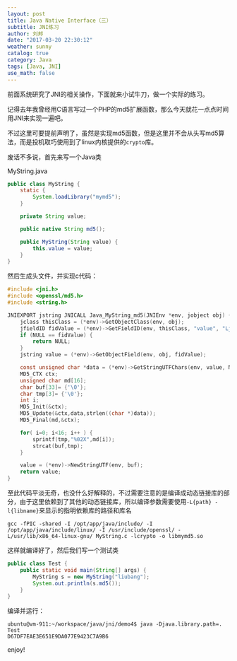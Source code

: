 ```yaml
---
layout: post
title: Java Native Interface（三）
subtitle: JNI练习
author: 刘邦
date: "2017-03-20 22:30:12"
weather: sunny
catalog: true
category: Java
tags: [Java, JNI]
use_math: false
---
```



前面系统研究了JNI的相关操作，下面就来小试牛刀，做一个实际的练习。

记得去年我曾经用C语言写过一个PHP的md5扩展函数，那么今天就花一点点时间用JNI来实现一遍吧。

不过这里可要提前声明了，虽然是实现md5函数，但是这里并不会从头写md5算法，而是投机取巧使用到了linux内核提供的`crypto`库。

废话不多说，首先来写一个Java类

MyString.java

```java
public class MyString {
    static {
        System.loadLibrary("mymd5");
    }

    private String value;

    public native String md5();

    public MyString(String value) {
        this.value = value;
    }
}
```

然后生成头文件，并实现c代码：

```c
#include <jni.h>
#include <openssl/md5.h> 
#include <string.h>

JNIEXPORT jstring JNICALL Java_MyString_md5(JNIEnv *env, jobject obj) {
    jclass thisClass = (*env)->GetObjectClass(env, obj);
    jfieldID fidValue = (*env)->GetFieldID(env, thisClass, "value", "Ljava/lang/String;");
    if (NULL == fidValue) {
        return NULL;
    }
    jstring value = (*env)->GetObjectField(env, obj, fidValue);

    const unsigned char *data = (*env)->GetStringUTFChars(env, value, NULL);
    MD5_CTX ctx;
    unsigned char md[16];
    char buf[33]= {'\0'};
    char tmp[3]= {'\0'};
    int i;
    MD5_Init(&ctx);
    MD5_Update(&ctx,data,strlen((char *)data));
    MD5_Final(md,&ctx);

    for( i=0; i<16; i++ ) {
        sprintf(tmp,"%02X",md[i]);
        strcat(buf,tmp);
    }

    value = (*env)->NewStringUTF(env, buf);
    return value;
}
```

至此代码平淡无奇，也没什么好解释的，不过需要注意的是编译成动态链接库的部分，由于这里依赖到了其他的动态链接库，所以编译参数需要使用`-L{path} -l{libname}`来显示的指明依赖库的路径和库名

```
gcc -fPIC -shared -I /opt/app/java/include/ -I /opt/app/java/include/linux/ -I /usr/include/openssl/ -L/usr/lib/x86_64-linux-gnu/ MyString.c -lcrypto -o libmymd5.so
```

这样就编译好了，然后我们写一个测试类

```java
public class Test {
    public static void main(String[] args) {
        MyString s = new MyString("liubang");
        System.out.println(s.md5());   
    }
}
```

编译并运行：

```
ubuntu@vm-911:~/workspace/java/jni/demo4$ java -Djava.library.path=. Test
D67DF7EAE3E651E9DA077E9423C7A9B6
```

enjoy!


